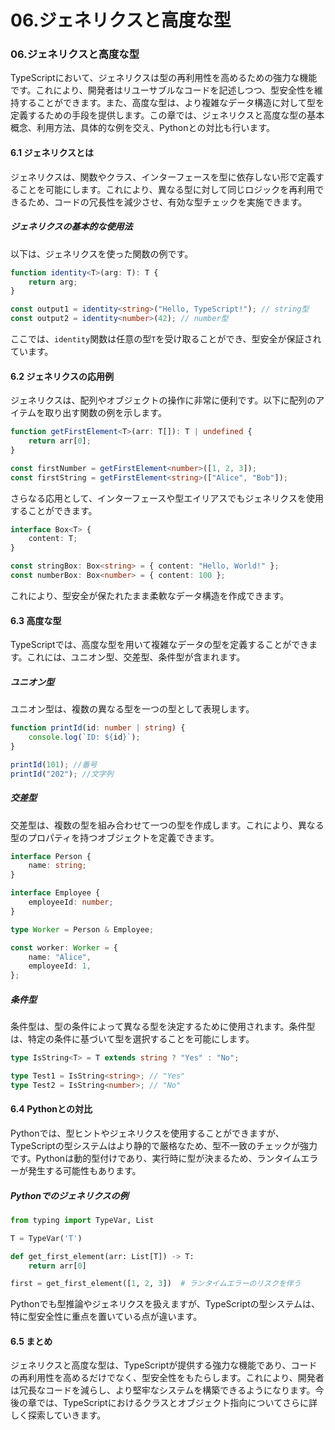 # 06.ジェネリクスと高度な型

### 06.ジェネリクスと高度な型

TypeScriptにおいて、ジェネリクスは型の再利用性を高めるための強力な機能です。これにより、開発者はリユーサブルなコードを記述しつつ、型安全性を維持することができます。また、高度な型は、より複雑なデータ構造に対して型を定義するための手段を提供します。この章では、ジェネリクスと高度な型の基本概念、利用方法、具体的な例を交え、Pythonとの対比も行います。

#### 6.1 ジェネリクスとは

ジェネリクスは、関数やクラス、インターフェースを型に依存しない形で定義することを可能にします。これにより、異なる型に対して同じロジックを再利用できるため、コードの冗長性を減少させ、有効な型チェックを実施できます。

##### ジェネリクスの基本的な使用法
以下は、ジェネリクスを使った関数の例です。

```typescript
function identity<T>(arg: T): T {
    return arg;
}

const output1 = identity<string>("Hello, TypeScript!"); // string型
const output2 = identity<number>(42); // number型
```

ここでは、`identity`関数は任意の型`T`を受け取ることができ、型安全が保証されています。

#### 6.2 ジェネリクスの応用例

ジェネリクスは、配列やオブジェクトの操作に非常に便利です。以下に配列のアイテムを取り出す関数の例を示します。

```typescript
function getFirstElement<T>(arr: T[]): T | undefined {
    return arr[0];
}

const firstNumber = getFirstElement<number>([1, 2, 3]);
const firstString = getFirstElement<string>(["Alice", "Bob"]);
```

さらなる応用として、インターフェースや型エイリアスでもジェネリクスを使用することができます。

```typescript
interface Box<T> {
    content: T;
}

const stringBox: Box<string> = { content: "Hello, World!" };
const numberBox: Box<number> = { content: 100 };
```

これにより、型安全が保たれたまま柔軟なデータ構造を作成できます。

#### 6.3 高度な型

TypeScriptでは、高度な型を用いて複雑なデータの型を定義することができます。これには、ユニオン型、交差型、条件型が含まれます。

##### ユニオン型
ユニオン型は、複数の異なる型を一つの型として表現します。

```typescript
function printId(id: number | string) {
    console.log(`ID: ${id}`);
}

printId(101); //番号
printId("202"); //文字列
```

##### 交差型
交差型は、複数の型を組み合わせて一つの型を作成します。これにより、異なる型のプロパティを持つオブジェクトを定義できます。

```typescript
interface Person {
    name: string;
}

interface Employee {
    employeeId: number;
}

type Worker = Person & Employee;

const worker: Worker = {
    name: "Alice",
    employeeId: 1,
};
```

##### 条件型
条件型は、型の条件によって異なる型を決定するために使用されます。条件型は、特定の条件に基づいて型を選択することを可能にします。

```typescript
type IsString<T> = T extends string ? "Yes" : "No";

type Test1 = IsString<string>; // "Yes"
type Test2 = IsString<number>; // "No"
```

#### 6.4 Pythonとの対比

Pythonでは、型ヒントやジェネリクスを使用することができますが、TypeScriptの型システムはより静的で厳格なため、型不一致のチェックが強力です。Pythonは動的型付けであり、実行時に型が決まるため、ランタイムエラーが発生する可能性もあります。

##### Pythonでのジェネリクスの例
```python
from typing import TypeVar, List

T = TypeVar('T')

def get_first_element(arr: List[T]) -> T:
    return arr[0]

first = get_first_element([1, 2, 3])  # ランタイムエラーのリスクを伴う
```

Pythonでも型推論やジェネリクスを扱えますが、TypeScriptの型システムは、特に型安全性に重点を置いている点が違います。

#### 6.5 まとめ

ジェネリクスと高度な型は、TypeScriptが提供する強力な機能であり、コードの再利用性を高めるだけでなく、型安全性をもたらします。これにより、開発者は冗長なコードを減らし、より堅牢なシステムを構築できるようになります。今後の章では、TypeScriptにおけるクラスとオブジェクト指向についてさらに詳しく探索していきます。

